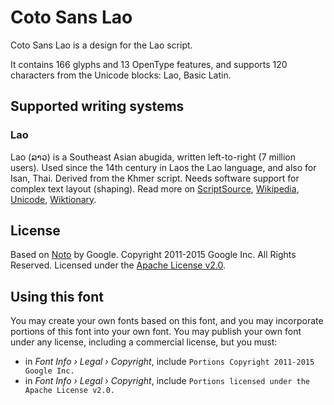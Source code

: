 
# Coto Sans Lao

Coto Sans Lao is a design for the Lao script.

It contains 166 glyphs and 13 OpenType features, and supports 120 characters from the Unicode blocks: Lao, Basic Latin.


## Supported writing systems


### Lao

Lao (ລາວ) is a Southeast Asian abugida, written left-to-right (7 million users). Used since the 14th century in Laos the Lao language, and also for Isan, Thai. Derived from the Khmer script. Needs software support for complex text layout (shaping). Read more on [ScriptSource](https://scriptsource.org/scr/Laoo), [Wikipedia](https://en.wikipedia.org/wiki/ISO_15924:Laoo), [Unicode](https://www.unicode.org/versions/Unicode13.0.0/ch16.pdf#G10988), [Wiktionary](https://en.wiktionary.org/wiki/Category:Lao_script).


## License

Based on [Noto](https://github.com/notofonts) by Google. Copyright 2011-2015 Google Inc. All Rights Reserved. Licensed under the [Apache License v2.0](https://www.apache.org/licenses/LICENSE-2.0.txt).

## Using this font

You may create your own fonts based on this font, and you may incorporate portions of this font into your own font. You may publish your own font under any license, including a commercial license, but you must:

- in _Font Info › Legal › Copyright_, include `Portions Copyright 2011-2015 Google Inc.`
- in _Font Info › Legal › Copyright_, include `Portions licensed under the Apache License v2.0.`
